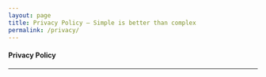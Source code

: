 ```yaml
---
layout: page
title: Privacy Policy — Simple is better than complex
permalink: /privacy/
---
```


<h4 class="page-title">Privacy Policy</h4>
<hr class="sm">
